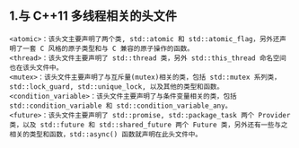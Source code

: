 ## 1.与 C++11 多线程相关的头文件 ##

    <atomic>：该头文主要声明了两个类, std::atomic 和 std::atomic_flag，另外还声明了一套 C 风格的原子类型和与 C 兼容的原子操作的函数。
    <thread>：该头文件主要声明了 std::thread 类，另外 std::this_thread 命名空间也在该头文件中。
    <mutex>：该头文件主要声明了与互斥量(mutex)相关的类，包括 std::mutex 系列类，std::lock_guard, std::unique_lock, 以及其他的类型和函数。
    <condition_variable>：该头文件主要声明了与条件变量相关的类，包括 std::condition_variable 和 std::condition_variable_any。
    <future>：该头文件主要声明了 std::promise, std::package_task 两个 Provider 类，以及 std::future 和 std::shared_future 两个 Future 类，另外还有一些与之相关的类型和函数，std::async() 函数就声明在此头文件中。
